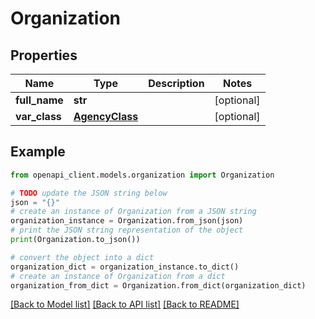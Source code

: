 # Organization


## Properties

Name | Type | Description | Notes
------------ | ------------- | ------------- | -------------
**full_name** | **str** |  | [optional] 
**var_class** | [**AgencyClass**](AgencyClass.md) |  | [optional] 

## Example

```python
from openapi_client.models.organization import Organization

# TODO update the JSON string below
json = "{}"
# create an instance of Organization from a JSON string
organization_instance = Organization.from_json(json)
# print the JSON string representation of the object
print(Organization.to_json())

# convert the object into a dict
organization_dict = organization_instance.to_dict()
# create an instance of Organization from a dict
organization_from_dict = Organization.from_dict(organization_dict)
```
[[Back to Model list]](../README.md#documentation-for-models) [[Back to API list]](../README.md#documentation-for-api-endpoints) [[Back to README]](../README.md)


